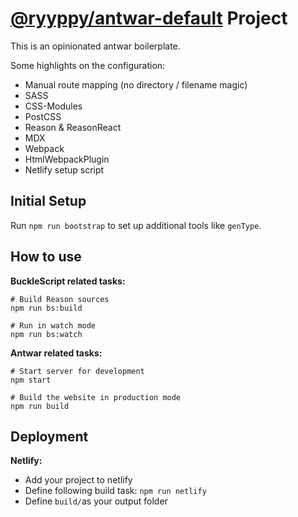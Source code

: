 # [@ryyppy/antwar-default](https://github.com/ryyppy/antwar-default) Project

This is an opinionated antwar boilerplate.

Some highlights on the configuration:
- Manual route mapping (no directory / filename magic)
- SASS
- CSS-Modules
- PostCSS
- Reason & ReasonReact
- MDX
- Webpack
- HtmlWebpackPlugin
- Netlify setup script

## Initial Setup

Run `npm run bootstrap` to set up additional tools like `genType`.

## How to use

**BuckleScript related tasks:**

```
# Build Reason sources
npm run bs:build

# Run in watch mode
npm run bs:watch
```

**Antwar related tasks:**

```
# Start server for development
npm start

# Build the website in production mode
npm run build
```

## Deployment

**Netlify:**

- Add your project to netlify
- Define following build task: `npm run netlify`
- Define `build/`as your output folder





